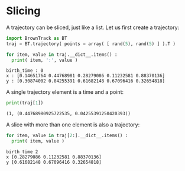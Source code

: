 # Slicing

A trajectory can be sliced, just like a list. Let us first create a trajectory:
```python
import BrownTrack as BT
traj = BT.trajectory( points = array( [ rand(5), rand(5) ] ).T )

for item, value in traj.__dict__.items() :
  print( item, ':', value )
```
```console
birth_time : 0
x : [0.14651764 0.44768981 0.28279086 0.11232581 0.88370136]
y : [0.30874002 0.04255391 0.61682148 0.67096416 0.32654818]
```

A single trajectory element is a time and a point:
```python
print(traj[1])
```
```console
(1, (0.44768980925722535, 0.04255391250420393))
```

A slice with more than one element is also a trajectory:
```python
for item, value in traj[2:].__dict__.items() :
  print( item, value )
```
```console
birth_time 2
x [0.28279086 0.11232581 0.88370136]
y [0.61682148 0.67096416 0.32654818]
```
